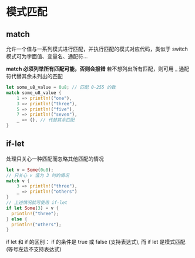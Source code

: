 # 模式匹配

## match

允许一个值与一系列模式进行匹配，并执行匹配的模式对应代码，类似于 switch
模式可为字面值、变量名、通配符...

**match 必须列举所有匹配可能，否则会报错**
若不想列出所有匹配，则可用 _ 通配符代替其余未列出的匹配

```rust
let some_u8_value = 0u8; // 匹配 0-255 的数
match some_u8_value {
    1 => println!("one"),
    3 => println!("three"),
    5 => println!("five"),
    7 => println!("seven"),
    _ => (), // 代替其余匹配
}
```

## if-let

处理只关心一种匹配而忽略其他匹配的情况

```rust
let v = Some(0u8);
// 只关心 v 值为 3 时的情况
match v {
    3 => println!("three"),
    _ => println!("others")
}
// 上述情况就可使用 if-let
if let Some(3) = v {
  println!("three");
} else {
  println!("others");
}
```

if let 和 if 的区别：
if 的条件是 true 或 false (支持表达式), 而 if let 是模式匹配 (等号左边不支持表达式)
